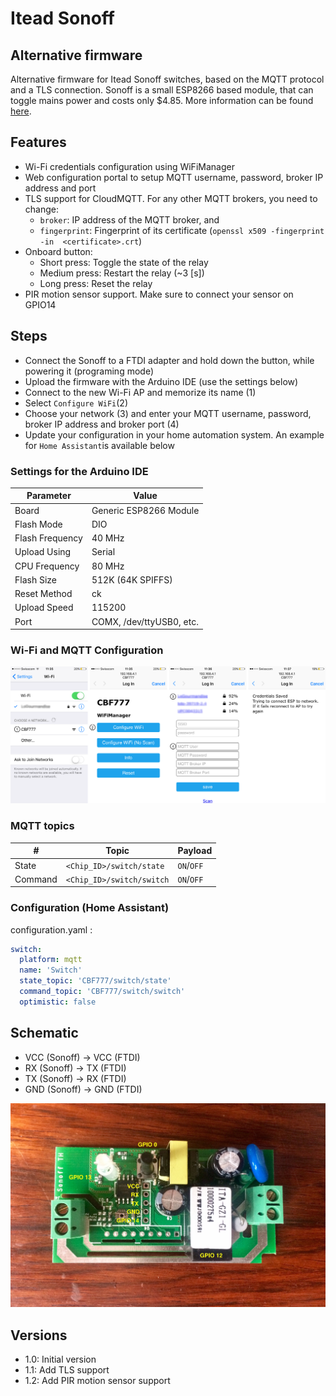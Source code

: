 # Itead Sonoff
## Alternative firmware
Alternative firmware for Itead Sonoff switches, based on the MQTT protocol and a TLS connection.
Sonoff is a small ESP8266 based module, that can toggle mains power and costs only $4.85. More information can be found [here](https://www.itead.cc/sonoff-wifi-wireless-switch.html).

## Features
- Wi-Fi credentials configuration using WiFiManager
- Web configuration portal to setup MQTT username, password, broker IP address and port
- TLS support for CloudMQTT. For any other MQTT brokers, you need to change:
	- `broker`: IP address of the MQTT broker, and
	- `fingerprint`: Fingerprint of its certificate (`openssl x509 -fingerprint -in  <certificate>.crt`)
- Onboard button:
  - Short press: Toggle the state of the relay
  - Medium press: Restart the relay (~3 [s])
  - Long press: Reset the relay
- PIR motion sensor support. Make sure to connect your sensor on GPIO14

## Steps
- Connect the Sonoff to a FTDI adapter and hold down the button, while powering it (programing mode)
- Upload the firmware with the Arduino IDE (use the settings below)
- Connect to the new Wi-Fi AP and memorize its name (1)
- Select `Configure WiFi`(2)
- Choose your network (3) and enter your MQTT username, password, broker IP address and broker port (4)
- Update your configuration in your home automation system. An example for `Home Assistant`is available below

### Settings for the Arduino IDE

| Parameter       | Value                    |
| ----------------|--------------------------|
| Board           | Generic ESP8266 Module   |
| Flash Mode      | DIO                      |  
| Flash Frequency | 40 MHz                   |  
| Upload Using    | Serial                   |  
| CPU Frequency   | 80 MHz                   |  
| Flash Size      | 512K (64K SPIFFS)        |  
| Reset Method    | ck                       |  
| Upload Speed    | 115200                   |  
| Port            | COMX, /dev/ttyUSB0, etc. |


### Wi-Fi and MQTT Configuration
![Steps](Steps.png)

### MQTT topics
| #          | Topic                     | Payload   |
| -----------|---------------------------|-----------|
| State      | `<Chip_ID>/switch/state`  | `ON`/`OFF`|
| Command    | `<Chip_ID>/switch/switch` | `ON`/`OFF`|

### Configuration (Home Assistant)
configuration.yaml :

```yaml
switch:
  platform: mqtt
  name: 'Switch'
  state_topic: 'CBF777/switch/state'
  command_topic: 'CBF777/switch/switch'
  optimistic: false
```

## Schematic
- VCC (Sonoff) -> VCC (FTDI)
- RX  (Sonoff) -> TX  (FTDI)
- TX  (Sonoff) -> RX  (FTDI)
- GND (Sonoff) -> GND (FTDI)

![Schematic](Schematic.jpg)

## Versions
- 1.0: Initial version
- 1.1: Add TLS support
- 1.2: Add PIR motion sensor support
